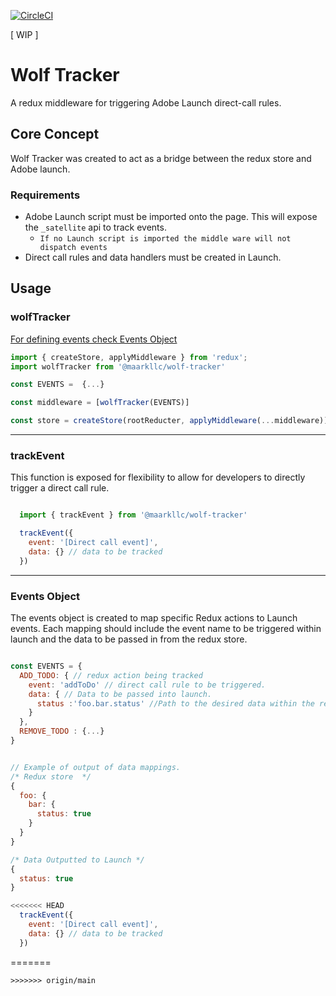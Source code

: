 
[![CircleCI](https://circleci.com/gh/circleci/circleci-docs.svg?style=svg)](https://circleci.com/gh/MAARK/maa-wolf-tracker)

[ WIP ]
# Wolf Tracker 
A redux middleware for triggering Adobe Launch direct-call rules. 


## Core Concept
Wolf Tracker was created to act as a bridge between the redux store and Adobe launch. 

### Requirements
- Adobe Launch script must be imported onto the page. This will expose the `_satellite` api to track events.
  - `If no Launch script is imported the middle ware will not dispatch events`
- Direct call rules and data handlers must be created in Launch. 

## Usage

### wolfTracker 

[For defining events check Events Object](#events-object)

``` javascript
import { createStore, applyMiddleware } from 'redux';
import wolfTracker from '@maarkllc/wolf-tracker'

const EVENTS =  {...}

const middleware = [wolfTracker(EVENTS)]

const store = createStore(rootReducter, applyMiddleware(...middleware));

```
___ 

### trackEvent

This function is exposed for flexibility to allow for developers to directly trigger a direct call rule.

``` javascript

  import { trackEvent } from '@maarkllc/wolf-tracker'

  trackEvent({
    event: '[Direct call event]',
    data: {} // data to be tracked 
  })
``` 
___ 

### Events Object
The events object is created to map specific Redux actions to Launch events. Each mapping should include the event name to be triggered within launch and the data to be passed in from the redux store. 


``` javascript

const EVENTS = {
  ADD_TODO: { // redux action being tracked
    event: 'addToDo' // direct call rule to be triggered.
    data: { // Data to be passed into launch.
      status :'foo.bar.status' //Path to the desired data within the redux store. 
    }
  },
  REMOVE_TODO : {...}
}


// Example of output of data mappings.
/* Redux store  */
{
  foo: {
    bar: {
      status: true
    }
  }
}

/* Data Outputted to Launch */
{ 
  status: true 
}

<<<<<<< HEAD
  trackEvent({
    event: '[Direct call event]',
    data: {} // data to be tracked 
  })
``` 
=======
```
>>>>>>> origin/main

